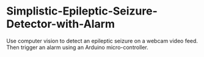 # Simplistic-Epileptic-Seizure-Detector-with-Alarm
Use computer vision to detect an epileptic seizure on a webcam video feed. Then trigger an alarm using an Arduino micro-controller.
